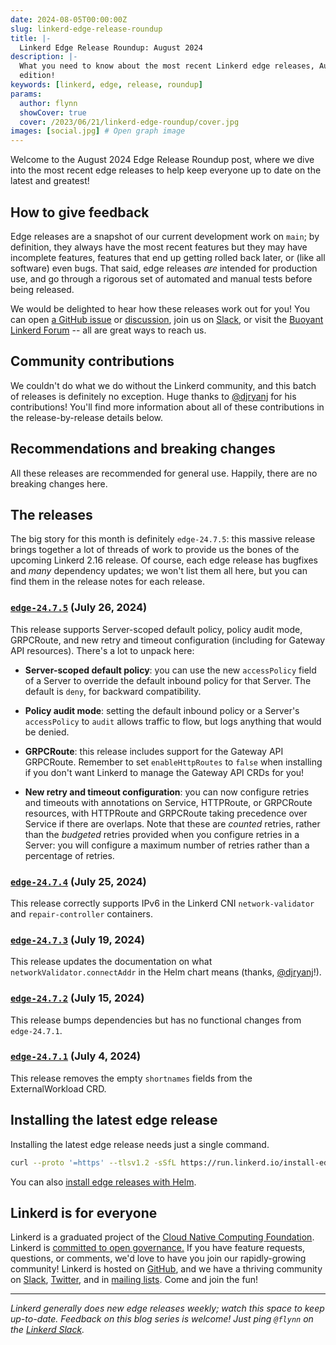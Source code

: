 ```yaml
---
date: 2024-08-05T00:00:00Z
slug: linkerd-edge-release-roundup
title: |-
  Linkerd Edge Release Roundup: August 2024
description: |-
  What you need to know about the most recent Linkerd edge releases, August 2024
  edition!
keywords: [linkerd, edge, release, roundup]
params:
  author: flynn
  showCover: true
  cover: /2023/06/21/linkerd-edge-roundup/cover.jpg
images: [social.jpg] # Open graph image
---
```


Welcome to the August 2024 Edge Release Roundup post, where we dive into the
most recent edge releases to help keep everyone up to date on the latest and
greatest!

## How to give feedback

Edge releases are a snapshot of our current development work on `main`; by
definition, they always have the most recent features but they may have
incomplete features, features that end up getting rolled back later, or (like
all software) even bugs. That said, edge releases _are_ intended for production
use, and go through a rigorous set of automated and manual tests before being
released.

We would be delighted to hear how these releases work out for you! You can open
[a GitHub issue](https://github.com/linkerd/linkerd2/issues/) or
[discussion](https://github.com/linkerd/linkerd2/discussions/), join us on
[Slack](https://slack.linkerd.io), or visit the
[Buoyant Linkerd Forum](https://linkerd.buoyant.io) -- all are great ways to
reach us.

## Community contributions

We couldn't do what we do without the Linkerd community, and this batch of
releases is definitely no exception. Huge thanks to [@djryanj] for his
contributions! You'll find more information about all of these contributions in
the release-by-release details below.

[@djryanj]: https://github.com/djryanj

## Recommendations and breaking changes

All these releases are recommended for general use. Happily, there are no
breaking changes here.

## The releases

The big story for this month is definitely `edge-24.7.5`: this massive release
brings together a lot of threads of work to provide us the bones of the upcoming
Linkerd 2.16 release. Of course, each edge release has bugfixes and _many_
dependency updates; we won't list them all here, but you can find them in the
release notes for each release.

### [`edge-24.7.5`](https://github.com/linkerd/linkerd2/releases/tag/edge-24.7.5) (July 26, 2024)

This release supports Server-scoped default policy, policy audit mode,
GRPCRoute, and new retry and timeout configuration (including for Gateway API
resources). There's a lot to unpack here:

- **Server-scoped default policy**: you can use the new `accessPolicy` field of
  a Server to override the default inbound policy for that Server. The default
  is `deny`, for backward compatibility.

- **Policy audit mode**: setting the default inbound policy or a Server's
  `accessPolicy` to `audit` allows traffic to flow, but logs anything that would
  be denied.

- **GRPCRoute**: this release includes support for the Gateway API GRPCRoute.
  Remember to set `enableHttpRoutes` to `false` when installing if you don't
  want Linkerd to manage the Gateway API CRDs for you!

- **New retry and timeout configuration**: you can now configure retries and
  timeouts with annotations on Service, HTTPRoute, or GRPCRoute resources, with
  HTTPRoute and GRPCRoute taking precedence over Service if there are overlaps.
  Note that these are _counted_ retries, rather than the _budgeted_ retries
  provided when you configure retries in a Server: you will configure a maximum
  number of retries rather than a percentage of retries.

### [`edge-24.7.4`](https://github.com/linkerd/linkerd2/releases/tag/edge-24.7.4) (July 25, 2024)

This release correctly supports IPv6 in the Linkerd CNI `network-validator` and
`repair-controller` containers.

### [`edge-24.7.3`](https://github.com/linkerd/linkerd2/releases/tag/edge-24.7.3) (July 19, 2024)

This release updates the documentation on what `networkValidator.connectAddr` in
the Helm chart means (thanks, [@djryanj]!).

### [`edge-24.7.2`](https://github.com/linkerd/linkerd2/releases/tag/edge-24.7.2) (July 15, 2024)

This release bumps dependencies but has no functional changes from
`edge-24.7.1`.

### [`edge-24.7.1`](https://github.com/linkerd/linkerd2/releases/tag/edge-24.7.1) (July 4, 2024)

This release removes the empty `shortnames` fields from the ExternalWorkload
CRD.

## Installing the latest edge release

Installing the latest edge release needs just a single command.

```bash
curl --proto '=https' --tlsv1.2 -sSfL https://run.linkerd.io/install-edge | sh
```

You can also
[install edge releases with Helm](https://linkerd.io/2.15/tasks/install-helm/).

## Linkerd is for everyone

Linkerd is a graduated project of the
[Cloud Native Computing Foundation](https://cncf.io/). Linkerd is
[committed to open governance.](/2019/10/03/linkerds-commitment-to-open-governance/)
If you have feature requests, questions, or comments, we'd love to have you join
our rapidly-growing community! Linkerd is hosted on
[GitHub](https://github.com/linkerd/), and we have a thriving community on
[Slack](https://slack.linkerd.io/), [Twitter](https://twitter.com/linkerd), and
in [mailing lists](/community/get-involved/). Come and join the fun!

---

_Linkerd generally does new edge releases weekly; watch this space to keep
up-to-date. Feedback on this blog series is welcome! Just ping `@flynn` on the
[Linkerd Slack](https://slack.linkerd.io)._
